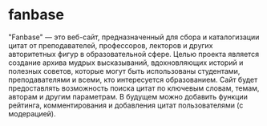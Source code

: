 # fanbase
 "Fanbase" — это веб-сайт, предназначенный для сбора и каталогизации цитат от преподавателей, профессоров, лекторов и других авторитетных фигур в образовательной сфере. Целью проекта является создание архива мудрых высказываний, вдохновляющих историй и полезных советов, которые могут быть использованы студентами, преподавателями и всеми, кто интересуется образованием. Сайт будет предоставлять возможность поиска цитат по ключевым словам, темам, авторам и другим параметрам. В будущем можно добавить функции рейтинга, комментирования и добавления цитат пользователями (с модерацией).
